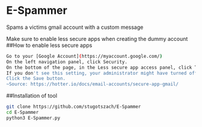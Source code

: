 # E-Spammer
Spams a victims gmail account with a custom message

Make sure to enable less secure apps when creating the dummy account
##How to enable less secure apps
```bash
Go to your [Google Account](https://myaccount.google.com/)
On the left navigation panel, click Security.
On the bottom of the page, in the Less secure app access panel, click Turn on access.
If you don't see this setting, your administrator might have turned off less secure app account access (check the instruction above).
Click the Save button.
~Source: https://hotter.io/docs/email-accounts/secure-app-gmail/
```
##Installation of tool
```bash
git clone https://github.com/stugotszach/E-Spammer
cd E-Spammer
python3 E-Spammer.py
